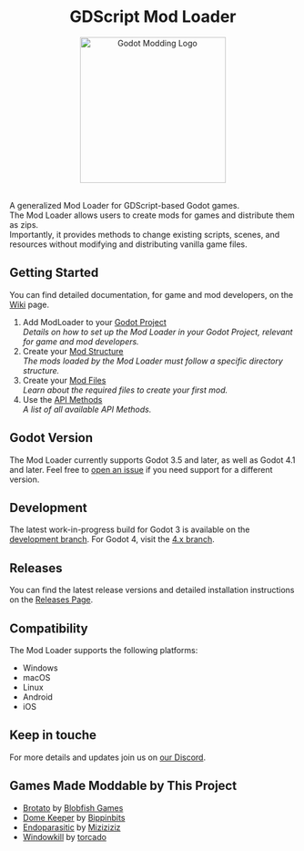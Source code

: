 <div align="center">

# GDScript Mod Loader

<img alt="Godot Modding Logo" src="https://github.com/KANAjetzt/godot-mod-loader/assets/41547570/44df4f33-883e-4c1d-baac-06f87b0656f4" width="256" />

</div>

<br />

A generalized Mod Loader for GDScript-based Godot games.  
The Mod Loader allows users to create mods for games and distribute them as zips.  
Importantly, it provides methods to change existing scripts, scenes, and resources without modifying and distributing vanilla game files.

## Getting Started

You can find detailed documentation, for game and mod developers, on the [Wiki](https://wiki.godotmodding.com/#/) page.

1. Add ModLoader to your [Godot Project](https://wiki.godotmodding.com/#/guides/integration/godot_project_setup)   
   *Details on how to set up the Mod Loader in your Godot Project, relevant for game and mod developers.*
2. Create your [Mod Structure](https://wiki.godotmodding.com/#/guides/modding/mod_structure)   
   *The mods loaded by the Mod Loader must follow a specific directory structure.*
3. Create your [Mod Files](https://wiki.godotmodding.com/#/guides/modding/mod_files)   
   *Learn about the required files to create your first mod.*
4. Use the [API Methods](https://wiki.godotmodding.com/#/api/mod_loader_api)   
   *A list of all available API Methods.*

## Godot Version  
The Mod Loader currently supports Godot 3.5 and later, as well as Godot 4.1 and later. Feel free to [open an issue](https://github.com/GodotModding/godot-mod-loader/issues/new) if you need support for a different version.

## Development  
The latest work-in-progress build for Godot 3 is available on the [development branch](https://github.com/GodotModding/godot-mod-loader/tree/development). For Godot 4, visit the [4.x branch](https://github.com/GodotModding/godot-mod-loader/tree/4.x).

## Releases
You can find the latest release versions and detailed installation instructions on the [Releases Page](https://github.com/GodotModding/godot-mod-loader/releases).

## Compatibility
The Mod Loader supports the following platforms:
- Windows
- macOS
- Linux
- Android
- iOS

## Keep in touche
For more details and updates join us on [our Discord](https://discord.godotmodding.com).

## Games Made Moddable by This Project
- [Brotato](https://store.steampowered.com/app/1942280/Brotato/) by 
[Blobfish Games](https://store.steampowered.com/developer/blobfishgames)
- [Dome Keeper](https://store.steampowered.com/app/1637320/Dome_Keeper/) by 
[Bippinbits](https://store.steampowered.com/developer/bippinbits)
- [Endoparasitic](https://store.steampowered.com/app/2124780/Endoparasitic/) by [Miziziziz](https://www.youtube.com/@Miziziziz)
- [Windowkill](https://store.steampowered.com/app/2726450/Windowkill/) by [torcado](https://store.steampowered.com/developer/torcado)
